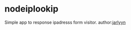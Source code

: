 nodeiplookip
============
Simple app to response ipadresss form visitor.
author:[jarlyyn](http://jarln.net)
